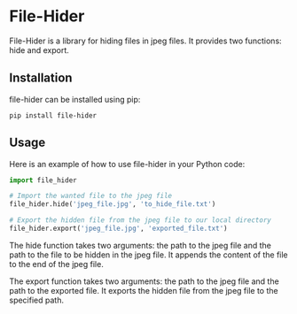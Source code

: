 # File-Hider

File-Hider is a library for hiding files in jpeg files. It provides two functions: hide and export.

## Installation

file-hider can be installed using pip:

````shell
pip install file-hider
````

## Usage

Here is an example of how to use file-hider in your Python code:

````python
import file_hider

# Import the wanted file to the jpeg file
file_hider.hide('jpeg_file.jpg', 'to_hide_file.txt')

# Export the hidden file from the jpeg file to our local directory
file_hider.export('jpeg_file.jpg', 'exported_file.txt')
````

The hide function takes two arguments: the path to the jpeg file and the path to the file to be hidden in the jpeg file. It appends the content of the file to the end of the jpeg file.

The export function takes two arguments: the path to the jpeg file and the path to the exported file. It exports the hidden file from the jpeg file to the specified path.